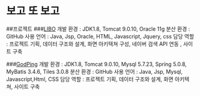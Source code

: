 # 보고 또 보고 

##프로젝트
###[LIBO](https://github.com/rhqh12/LIBOPrj)
개발 환경 : JDK1.8, Tomcat 9.0.10, Oracle 11g
분산 환경 : GitHub
사용 언어 : Java, Jsp, Oracle, HTML, Javascript, Jquery, css
담당 역할 : 프로젝트 기획, 데이터 구조와 설계, 화면 아키텍쳐 구성, 네이버 검색 API 연동 , 사이트 구축

###[GodPing](https://github.com/rhqh12/godping)
개발 환경 : JDK1.8, Tomcat 9.0.10, Mysql 5.7.23, Spring 5.0.8, MyBatis 3.4.6, Tiles 3.0.8
분산 환경 : GitHub
사용 언어 : Java, Jsp, Mysql, Javascript,Html, CSS
담당 역할 : 프로젝트 기획, 데이터 구조와 설계, 화면 아키텍쳐, 사이트 구축

